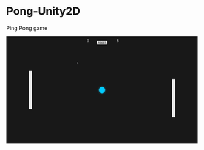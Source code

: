 # Pong-Unity2D
Ping Pong game

![alt text](https://github.com/justpanthering/Pong-Unity2D/blob/master/Tut2%20-%20Pong/Gameplay.gif)
